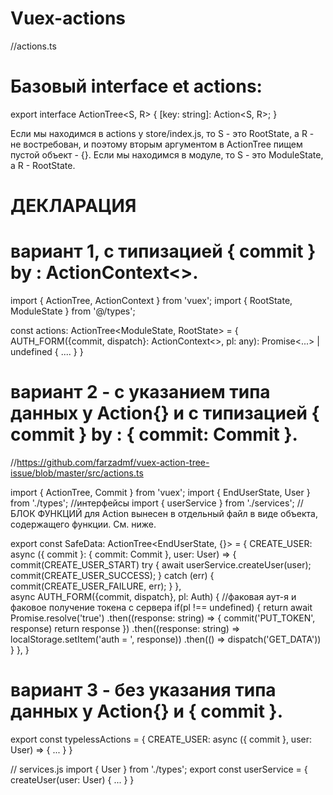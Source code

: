 # Vuex-actions
//actions.ts

# Базовый interface et actions:
export interface ActionTree<S, R> {
  [key: string]: Action<S, R>;
}

Если мы находимся в actions у store/index.js, то 
S - это RootState, а R - не востребован, и поэтому вторым аргументом в ActionTree пищем пустой объект - {}.
Если мы находимся в модуле, то 
S - это ModuleState, а R - RootState.



# ДЕКЛАРАЦИЯ
# вариант 1, с типизацией { commit } by : ActionContext<>.
import { ActionTree, ActionContext } from 'vuex';
import { RootState, ModuleState } from '@/types';

const actions: ActionTree<ModuleState, RootState> = {
  AUTH_FORM({commit, dispatch}: ActionContext<>, pl: any): Promise<...> | undefined {
    ....
  }
}

# вариант 2 - с указанием типа данных у Action{} и  с типизацией { commit } by : { commit: Commit }.
//https://github.com/farzadmf/vuex-action-tree-issue/blob/master/src/actions.ts

import { ActionTree, Commit } from 'vuex';
import { EndUserState, User } from './types';   //интерфейсы
import { userService } from './services';       // БЛОК ФУНКЦИЙ для Action вынесен в отдельный файл в виде объекта, содержащего функции. См. ниже.

export const SafeData: ActionTree<EndUserState, {}> = {
  CREATE_USER: async ({ commit }: { commit: Commit }, user: User) => { 
    commit(CREATE_USER_START)
    try {
      await userService.createUser(user);
      commit(CREATE_USER_SUCCESS);
    } catch (err) {
      commit(CREATE_USER_FAILURE, err);
    }
  },  
    async AUTH_FORM({commit, dispatch}, pl: Auth) {  //факовая аут-я и факовое получение токена с сервера
      if(pl !== undefined) {
        return await Promise.resolve('true')
          .then((response: string) => {
            commit('PUT_TOKEN', response)
            return response
          })
          .then((response: string) => localStorage.setItem('auth = ', response))
          .then(() => dispatch('GET_DATA'))
      }
    },
}


# вариант 3 - без указания типа данных у Action{} и { commit }.
export const typelessActions = {
  CREATE_USER: async ({ commit }, user: User) => {
    ...
  }
}


// services.js
import { User } from './types';
export const userService = {
  createUser(user: User) {
    ...
  }
}




